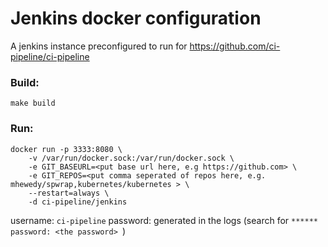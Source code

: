 # Jenkins docker configuration

A jenkins instance preconfigured to run for https://github.com/ci-pipeline/ci-pipeline

### Build:
```
make build 
```

### Run:

```
docker run -p 3333:8080 \
	-v /var/run/docker.sock:/var/run/docker.sock \
	-e GIT_BASEURL=<put base url here, e.g https://github.com> \
	-e GIT_REPOS=<put comma seperated of repos here, e.g. mhewedy/spwrap,kubernetes/kubernetes > \
	--restart=always \
	-d ci-pipeline/jenkins
```

username: `ci-pipeline`
password: generated in the logs (search for `****** password: <the password> `)
